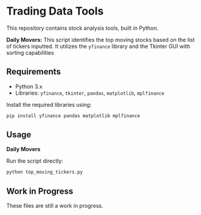 # Trading Data Tools

This repository contains stock analysis tools, built in Python.

**Daily Movers:** This script identifies the top moving stocks based on the list of tickers inputted. It utilizes the `yfinance` library and the Tkinter GUI with sorting capabilities

## Requirements

- Python 3.x
- Libraries: `yfinance`, `tkinter`, `pandas`, `matplotlib`, `mplfinance`

Install the required libraries using:
```bash
pip install yfinance pandas matplotlib mplfinance
```

## Usage

**Daily Movers**

Run the script directly:
```bash
python top_moving_tickers.py
```

## Work in Progress

These files are still a work in progress.